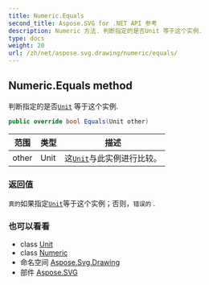 ```yaml
---
title: Numeric.Equals
second_title: Aspose.SVG for .NET API 参考
description: Numeric 方法. 判断指定的是否Unit 等于这个实例.
type: docs
weight: 20
url: /zh/net/aspose.svg.drawing/numeric/equals/
---
```

## Numeric.Equals method

判断指定的是否[`Unit`](../../unit/) 等于这个实例.

```csharp
public override bool Equals(Unit other)
```

| 范围 | 类型 | 描述 |
| --- | --- | --- |
| other | Unit | 这[`Unit`](../../unit/)与此实例进行比较。 |

### 返回值

`真的`如果指定[`Unit`](../../unit/)等于这个实例；否则，`错误的` .

### 也可以看看

* class [Unit](../../unit/)
* class [Numeric](../)
* 命名空间 [Aspose.Svg.Drawing](../../numeric/)
* 部件 [Aspose.SVG](../../../)



